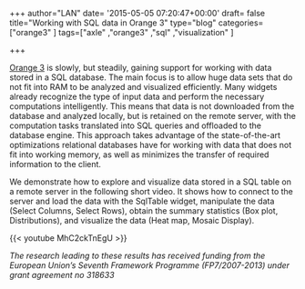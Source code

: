 +++
author="LAN"
date= '2015-05-05 07:20:47+00:00'
draft= false
title="Working with SQL data in Orange 3"
type="blog"
categories=["orange3" ]
tags=["axle" ,"orange3" ,"sql" ,"visualization" ]

+++

[Orange 3](http://orange.biolab.si/orange3/) is slowly, but steadily, gaining support for working with data stored in a SQL database. The main focus is to allow huge data sets that do not fit into RAM to be analyzed and visualized efficiently. Many widgets already recognize the type of input data and perform the necessary computations intelligently. This means that data is not downloaded from the database and analyzed locally, but is retained on the remote server, with the computation tasks translated into SQL queries and offloaded to the database engine. This approach takes advantage of the state-of-the-art optimizations relational databases have for working with data that does not fit into working memory, as well as minimizes the transfer of required information to the client.

We demonstrate how to explore and visualize data stored in a SQL table on a remote server in the following short video. It shows how to connect to the server and load the data with the SqlTable widget, manipulate the data (Select Columns, Select Rows), obtain the summary statistics (Box plot, Distributions), and visualize the data (Heat map, Mosaic Display).


{{< youtube MhC2ckTnEgU >}}



_The research leading to these results has received funding from the European Union’s Seventh Framework Programme (FP7/2007-2013) under grant agreement no 318633_


